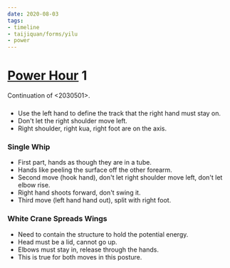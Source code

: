 ```yaml
---
date: 2020-08-03
tags:
- timeline
- taijiquan/forms/yilu
- power
---
```


# [Power Hour](http://practicalmethod.com/2020/08/pm-power-hour-classes/) 1

Continuation of <2030501>.

### <liufengsibi>
* Use the left hand to define the track that the right hand must stay on.
* Don't let the right shoulder move left.
* Right shoulder, right kua, right foot are on the axis.

### Single Whip
* First part, hands as though they are in a tube.
* Hands like peeling the surface off the other forearm.
* Second move (hook hand), don't let right shoulder move left, don't let elbow rise.
* Right hand shoots forward, don't swing it.
* Third move (left hand hand out), split with right foot.

### White Crane Spreads Wings
* Need to contain the structure to hold the potential energy.
* Head must be a lid, cannot go up.
* Elbows must stay in, release through the hands.
* This is true for both moves in this posture.
